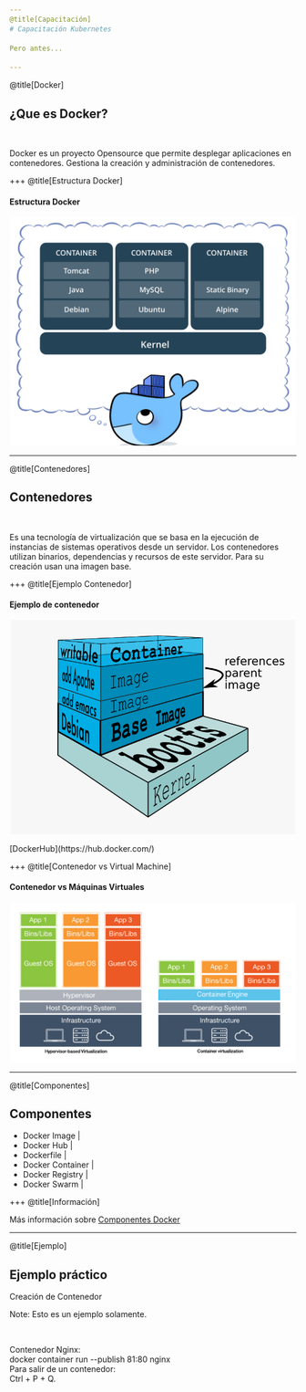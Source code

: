 ```yaml
---
@title[Capacitación]
# Capacitación Kubernetes

Pero antes...

---
```

@title[Docker]
## ¿Que es Docker?

<br>

Docker es un proyecto Opensource que permite desplegar aplicaciones en contenedores. Gestiona la creación y administración de contenedores.

+++
@title[Estructura Docker]
#### Estructura Docker
<p align="center"><img src="https://raw.githubusercontent.com/coneking/charla_kube/develop/images/docker.png" width="600" /></p>

---
@title[Contenedores]
## Contenedores

<br>

Es una tecnología de virtualización que se basa en la ejecución de instancias de sistemas operativos desde un servidor. Los contenedores utilizan binarios, dependencias y recursos de este servidor. Para su creación usan una imagen base.

+++
@title[Ejemplo Contenedor]
#### Ejemplo de contenedor
<p align="center"><img src="https://raw.githubusercontent.com/coneking/charla_kube/develop/images/container.png" width="500" /></p>
[DockerHub](https://hub.docker.com/)


+++
@title[Contenedor vs Virtual Machine]
#### Contenedor vs Máquinas Virtuales
<p align="center"><img src="https://raw.githubusercontent.com/coneking/charla_kube/develop/images/vm-vs-container.png" width="800" /></p>

---
@title[Componentes]
## Componentes

- Docker Image |
- Docker Hub |
- Dockerfile |
- Docker Container |
- Docker Registry |
- Docker Swarm |

+++
@title[Información]

Más información sobre [Componentes Docker](https://github.com/coneking/docker#componentes-de-docker)

---
@title[Ejemplo]

## Ejemplo práctico

Creación de Contenedor

Note:
Esto es un ejemplo solamente.

<br>

Contenedor Nginx: <br>
docker container run --publish 81:80 nginx
<br>
Para salir de un contenedor: <br> Ctrl + P + Q.
